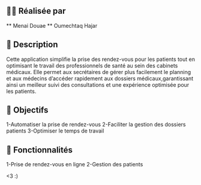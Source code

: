 ## 👩‍💻 Réalisée par
** Menai Douae 
** Oumechtaq Hajar
## 📄 Description
Cette application simplifie la prise des rendez-vous pour les patients tout en optimisant le travail des professionnels de santé au sein des cabinets médicaux.
Elle permet aux secrétaires de gérer plus facilement le planning et aux médecins d’accéder rapidement aux dossiers médicaux,garantissant ainsi un meilleur suivi des
consultations et une expérience optimisée pour les patients.
## 🎯 Objectifs
1-Automatiser la prise de rendez-vous
2-Faciliter la gestion des dossiers patients
3-Optimiser le temps de travail
## 🚀 Fonctionnalités
1-Prise de rendez-vous en ligne
2-Gestion des patients

<3
:)